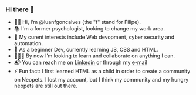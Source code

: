 ### Hi there 👋

<!--
**luanfgoncalves/luanfgoncalves** is a ✨ _special_ ✨ repository because its `README.md` (this file) appears on your GitHub profile.

Here are some ideas to get you started: 
-->

- 🙋‍♂️ Hi, I’m @luanfgoncalves (the "f" stand for Filipe).
- 📚 I'm a former psychologist, looking to change my work area.
- 💭 My curent interests include Web devopment, cyber security and automation.
- 🌱 As a beginner Dev, currently learning JS, CSS and HTML.
- 🧑🏻‍💻 By now I’m looking to learn and collaborate on anything I can.
- 📬 You can reach me on <a href= linkedin.com/in/luanfgoncalves/ > Linkedin </a> or through my <a href= luanfgoncalves@gmail.com > e-mail </a> 
- ⚡ Fun fact: I first learned HTML as a child in order to create a community on Neopets. I lost my account, but I think my community and my hungry neopets are still out there.
<!-- programa ; programação ; desenvolvimento ; javascript ; php ; python ; Typescript ; C# ; C++ ; Linux ; Blade ; HCL ; Elixir ; Java ; xhtml ; sudo ; web3 ; web 3.0 ; Crypto ; development ; bilingual ; home office ; stackoverflow .
-->
